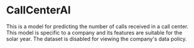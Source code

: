 # CallCenterAI
This is a model for predicting the number of calls received in a call center.
This model is specific to a company and its features are suitable for the solar year.
The dataset is disabled for viewing the company's data policy.

